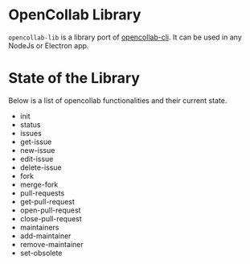# OpenCollab Library

`opencollab-lib` is a library port of [opencollab-cli](https://github.com/yondonfu/opencollab-cli). It can be used in any NodeJs or Electron app.


# State of the Library

Below is a list of opencollab functionalities and their current state.

* init
* status
* issues
* get-issue
* new-issue
* edit-issue
* delete-issue
* fork
* merge-fork
* pull-requests
* get-pull-request
* open-pull-request
* close-pull-request
* maintainers
* add-maintainer
* remove-maintainer
* set-obsolete

